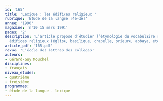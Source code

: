 ```yaml
---
id: '165'
title: 'Lexique : les édifices religieux '
rubrique: 'Étude de la langue [4e-3e]'
annee: '1990'
magazine: 'n°10 15 mars 1991'
pages: '2'
description: 'L’article propose d’étudier l’étymologie du vocabulaire relatif aux
  édifices religieux (église, basilique, chapelle, prieuré, abbaye, etc.)…'
article_pdf: '165.pdf'
revue: 'L’école des lettres des collèges'
auteurs:
- Gérard-Guy Mouchel
disciplines:
- français
niveau_etudes:
- quatrième
- troisième
programmes:
- étude de la langue - lexique
---
```

